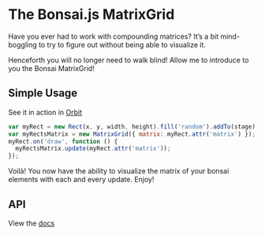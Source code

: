 # The Bonsai.js MatrixGrid

Have you ever had to work with compounding matrices? It&rsquo;s a bit
mind-boggling to try to figure out without being able to visualize it.

Henceforth you will no longer need to walk blind! Allow me to introduce
to you the Bonsai MatrixGrid!

## Simple Usage

See it in action in <a href="http://orbit.bonsaijs.org/#%2F%2F%20credits%3A%20http%3A%2F%2Ftwitter.com%2Fcrafics%0A%0Avar%20groups%20%3D%20%5B%5D%3B%0Agroups.push(%20new%20Group().addTo(stage)%20)%3B%0Agroups.push(%20new%20Group().addTo(stage)%20)%3B%0A%0Avar%20currentState%3B%0Avar%20blobs%20%3D%20%5B%5D%3B%0A%0Avar%20width%20%3D%20env.windowWidth%2F2%3B%20%2F%2F%20minus%20side%20nav%0A%0Avar%20setup%3B%0Afunction%20updateSetup()%20%7B%0A%20%20var%20width%20%3D%20env.windowWidth%2F2%3B%20%2F%2F%20minus%20side%20nav%0A%20%20setup%20%3D%20%7B%0A%20%20%20%20stageWidth%3A%20width%2C%0A%20%20%20%20stageHeight%3A%20env.windowHeight%2C%0A%20%20%20%20stageCenter%3A%20%7Bx%3Awidth%2F2%2Cy%3Aenv.windowHeight%2F2%7D%0A%20%20%7D%3B%0A%7D%0A%0AupdateSetup()%3B%0Aenv.on('change'%2C%20updateSetup)%3B%0A%0Avar%20dynamic%20%3D%20%7B%0A%20%20%20%20scale%3A%20true%2C%0A%20%20%20%20opacity%3A%20false%2C%0A%20%20%20%20blur%3A%20false%2C%0A%20%20%20%20speed%3A%201%0A%7D%3B%0A%2F*%20tools%20*%2F%0Avar%20fps%20%3D%20%7B%0A%20%20strength%3A20%2C%0A%20%20frameTime%3A0%2C%0A%20%20lastLoop%3Anew%20Date()%2C%0A%20%20thisLoop%3Anull%2C%0A%20%20measure%3Afunction()%7B%0A%20%20%20%20fps.frameTime%20%2B%3D%20((fps.thisLoop%3Dnew%20Date())-fps.lastLoop-fps.frameTime)%2Ffps.strength%3B%0A%20%20%20%20fps.lastLoop%20%3D%20fps.thisLoop%3B%0A%20%20%20%20return%20this%3B%0A%20%20%7D%2C%0A%20%20toString%3Afunction()%7B%0A%20%20%20%20return%20(1000%2Fthis.frameTime).toFixed(1)%20%2B%20%22%20fps%22%3B%0A%20%20%7D%0A%7D%3B%0Afunction%20newColor()%7B%0A%20%20return%20color('white').randomize()%3B%0A%7D%0Afunction%20newBlob()%7B%0A%20%20var%20blob%20%3D%20%7B%0A%20%20%20%20width%3AMath.random()*40%2C%0A%20%20%20%20height%3AMath.random()*40%2C%0A%20%20%20%20scale%3A0.2%2C%0A%20%20%20%20opacity%3A1%2C%0A%20%20%20%20x%3Asetup.stageCenter.x%2C%0A%20%20%20%20y%3Asetup.stageCenter.y%2C%0A%20%20%20%20xSpeed%3AMath.random()*10-5%2C%0A%20%20%20%20ySpeed%3AMath.random()*10-5%0A%20%20%7D%3B%0A%20%20blob.shape%20%3D%20Path.circle(blob.x%2Cblob.y%2Cblob.width).attr(%7BfillColor%3AnewColor()%2Copacity%3Ablob.opacity%7D)%3B%0A%20%20return%20blob%3B%0A%7D%0Afunction%20stats()%7B%0A%20%20var%20statsStr%20%3D%20blobs.length%2B%22%20blobs%20at%20%22%2Bfps.measure().toString()%3B%0A%20%20frameCalcText.attr('text'%2CstatsStr)%3B%0A%7D%0A%0A%2F*%20states%20*%2F%0Afunction%20stateInit()%7B%0A%20%20frameCalcText%20%3D%20new%20Text(%22Calculating...%22)%0A%20%20%20%20.attr(%7Bx%3A10%2Cy%3A16%2CfontFamily%3A%20'Arial'%2CfontSize%3A%20'12px'%2CtextFillColor%3A%20'black'%7D).addTo(stage)%3B%0A%20%20setInterval(stats%2C1000)%3B%0A%20%20currentState%20%3D%20stateRun%3B%0A%7D%0Afunction%20stateRun()%7B%0A%20%20stats()%3B%0A%20%20var%20i%3D0%3B%0A%20%20for(%3Bi%3Cdynamic.speed%3Bi%2B%2B)%7B%0A%20%20%20%20var%20blob%20%3D%20newBlob()%3B%0A%20%20%20%20blob.shape.addTo(groups%5B1%5D%2C0)%3B%0A%0A%20%20%20%20blobs.push(blob)%3B%0A%20%20%7D%0A%20%20%2F%2F%20filters%20are%20now%20on%20groups%0A%20%20if(dynamic.blur)%7B%20groups%5B1%5D.attr(%22filters%22%2C%20%5Bnew%20filter.Blur(2)%5D)%3B%20%7D%0A%20%20else%20%7B%20groups%5B1%5D.attr(%22filters%22%2C%20%5B%5D)%3B%20%7D%0A%20%20for(i%3D0%3Bi%3Cblobs.length%3Bi%2B%2B)%7B%0A%20%20%20%20if(blobs%5Bi%5D.opacity%3C%3D0%7C%7Cblobs%5Bi%5D.x%3Esetup.stageWidth%7C%7Cblobs%5Bi%5D.x%3C0%7C%7Cblobs%5Bi%5D.y%3Esetup.stageHeight%7C%7Cblobs%5Bi%5D.y%3C0)%7B%0A%20%20%20%20%20%20blobs%5Bi%5D.shape.remove()%3B%0A%20%20%20%20%20%20blobs.splice(i%2C1)%3B%0A%20%20%20%20%7D%0A%20%20%20%20blobs%5Bi%5D.x%20%2B%3D%20blobs%5Bi%5D.xSpeed%3B%0A%20%20%20%20blobs%5Bi%5D.y%20%2B%3D%20blobs%5Bi%5D.ySpeed%3B%0A%20%20%20%20blobs%5Bi%5D.scale%20*%3D%201.04%3B%0A%20%20%20%20blobs%5Bi%5D.opacity%20-%3D%200.015%3B%0A%20%20%20%20if(dynamic.scale)%7B%20blobs%5Bi%5D.shape.attr(%22scale%22%2C%20blobs%5Bi%5D.scale)%3B%20%7D%0A%20%20%20%20if(dynamic.opacity)%7B%20blobs%5Bi%5D.shape.attr(%22opacity%22%2C%20blobs%5Bi%5D.opacity)%3B%20%7D%0A%20%20%20%20%2F%2Fif(dynamic.blur)%7B%20blobs%5Bi%5D.shape.attr(%22filters%22%2C%20%5Bnew%20filter.Blur(1)%5D)%3B%20%7D%0A%20%20%20%20blobs%5Bi%5D.shape.attr(%22x%22%2C%20blobs%5Bi%5D.x)%3B%0A%20%20%20%20blobs%5Bi%5D.shape.attr(%22y%22%2C%20blobs%5Bi%5D.y)%3B%0A%20%20%7D%0A%7D%0Afunction%20statePause()%7B%20stats()%3B%20%7D%0Afunction%20stateDispose()%7B%20%2F*%20implement%20*%2F%20%7D%0A%0A%2F*%20init%20*%2F%0AcurrentState%20%3D%20stateInit%3B%0Astage.on(%22tick%22%2C%20function()%7B%20currentState()%3B%20%7D)%3B%0A%0A%0A(function(global)%7Bvar%20defaults%3D%7BgridOffset%3A10%2Ccolor%3A'%23ffc0cb'%2Cwidth%3A500%7D%3Bvar%20MatrixGrid%3Dfunction(options)%7Boptions%7C%7C(options%3D%7B%7D)%3Bthis.gridOffset%3Doptions.gridOffset%7C%7Cdefaults.gridOffset%3Bthis.color%3Doptions.color%7C%7Coptions.fill%7C%7Cdefaults.color%3Bthis.matrix%3Doptions.matrix%7C%7Cnew%20Matrix()%3Bthis.origin%3Doptions.origin%7C%7Cnew%20Point()%3Bthis.width%3Doptions.width%7C%7Cdefaults.width%3Bthis.elements%3Dnew%20Group()%3Bthis.update(this.matrix%2Cthis.origin)%3Bthis.draw()%3B%7D%3BMatrixGrid.prototype%3D%7Bupdate%3Afunction(matrix%2Corigin)%7Bif(origin)%7Bthis.origin%3Dorigin%3Bthis.elements.attr('origin'%2Cthis.origin)%3B%7D%0Athis.matrix%3Dmatrix%3Bthis.elements.attr('matrix'%2Cthis.matrix)%3Bthis.draw()%3B%7D%2Cdraw%3Afunction()%7Bvar%20i%3DMath.round(this.width%2Fthis.gridOffset%2F2)%2Cstart%3D-this.width%2F2%2ClineWidth%3D1%2Coffset%3Bthis.clear()%3Bwhile(--i%3E-2)%7Boffset%3Di*this.gridOffset%3Bnew%20Rect(this.origin.x%2Bstart%2Cthis.origin.y-offset%2Cthis.width%2ClineWidth).fill(this.color).addTo(this.elements)%3Bnew%20Rect(this.origin.x%2Bstart%2Cthis.origin.y%2Boffset%2Cthis.width%2ClineWidth).fill(this.color).addTo(this.elements)%3Bnew%20Rect(this.origin.x-offset%2Cthis.origin.y%2Bstart%2ClineWidth%2Cthis.width).fill(this.color).addTo(this.elements)%3Bnew%20Rect(this.origin.x%2Boffset%2Cthis.origin.y%2Bstart%2ClineWidth%2Cthis.width).fill(this.color).addTo(this.elements)%3B%7D%0Anew%20Rect(this.origin.x-2%2Cthis.origin.y-2%2C4%2C4).fill('black').addTo(this.elements)%3Bthis.elements.addTo(stage)%3B%7D%2Cclear%3Afunction()%7Bthis.elements.clear()%3B%7D%2Cdestroy%3Afunction()%7Bvar%20self%3Dthis%3Bthis.elements.destroy()%3BObject.getOwnPropertyNames(this).forEach(function(prop)%7Bdelete%20self%5Bprop%5D%3B%7D)%3B%7D%7D%3Bif(typeof%20module!%3D'undefined')module.exports%3DMatrixGrid%3Belse%20if(typeof%20define%3D%3D'function'%26%26define.amd)define(MatrixGrid)%3Belse%20global%5B'MatrixGrid'%5D%3DMatrixGrid%3B%7D)(this)%3Bvar%20movieGrid%3Dnew%20MatrixGrid(%7Bcolor%3A'rgba(151%2C197%2C%20252%2C%200.3)'%2Cwidth%3A2000%7D))">Orbit</a>

``` javascript
var myRect = new Rect(x, y, width, height).fill('random').addTo(stage);
var myRectsMatrix = new MatrixGrid({ matrix: myRect.attr('matrix') });
myRect.on('draw', function () {
  myRectsMatrix.update(myRect.attr('matrix'));
});
```

Voilà! You now have the ability to visualize the matrix of your bonsai
elements with each and every update. Enjoy!


## API

View the [docs](/Skookum/MatrixGrid/blob/master/docs.md)

